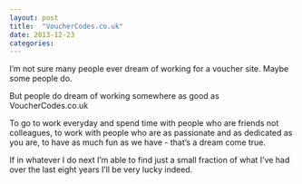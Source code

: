 ```yaml
---
layout: post
title:  "VoucherCodes.co.uk"
date: 2013-12-23  
categories:
---
```

I’m not sure many people ever dream of working for a voucher site. Maybe some people do.

But people do dream of working somewhere as good as VoucherCodes.co.uk

To go to work everyday and spend time with people who are friends not colleagues, to work with people who are as passionate and as dedicated as you are, to have as much fun as we have - that’s a dream come true.

If in whatever I do next I’m able to find just a small fraction of what I’ve had over the last eight years I’ll be very lucky indeed.
